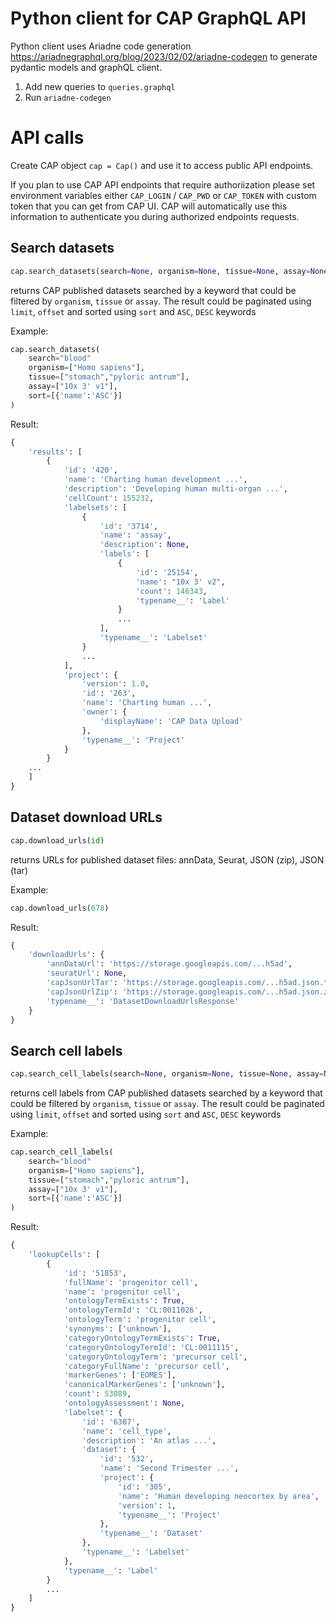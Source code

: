 # Python client for CAP GraphQL API

Python client uses Ariadne code generation https://ariadnegraphql.org/blog/2023/02/02/ariadne-codegen to generate pydantic models and graphQL client.  

1. Add new queries to `queries.graphql`
2. Run `ariadne-codegen`

# API calls

Create CAP object `cap = Cap()` and use it to access public API endpoints.

If you plan to use CAP API endpoints that require authoriization please set environment variables either `CAP_LOGIN` / `CAP_PWD` or `CAP_TOKEN` with custom token that you can get from CAP UI. CAP will automatically use this information to authenticate you during authorized endpoints requests.

## Search datasets
```Python
cap.search_datasets(search=None, organism=None, tissue=None, assay=None, limit = 50, offset=0, sort=[])
```
returns CAP published datasets searched by a keyword that could be filtered by `organism`, `tissue` or `assay`.
The result could be paginated using `limit`, `offset` and sorted using `sort` and `ASC`, `DESC` keywords

Example:
```Python 
cap.search_datasets(
    search="blood"
    organism=["Homo sapiens"], 
    tissue=["stomach","pyloric antrum"],
    assay=["10x 3' v1"],
    sort=[{'name':'ASC'}]
)
```
Result:
```Python
{
    'results': [
        {
            'id': '420', 
            'name': 'Charting human development ...',
            'description': 'Developing human multi-organ ...',
            'cellCount': 155232,
            'labelsets': [
                {
                    'id': '3714', 
                    'name': 'assay', 
                    'description': None, 
                    'labels': [
                        {
                            'id': '25154', 
                            'name': "10x 3' v2", 
                            'count': 146343,
                            'typename__': 'Label'
                        }
                        ...
                    ],
                    'typename__': 'Labelset'
                }
                ...
            ],
            'project': {
                'version': 1.0,
                'id': '263', 
                'name': 'Charting human ...', 
                'owner': {
                    'displayName': 'CAP Data Upload'
                },
                'typename__': 'Project'
            }            
        }
    ...
    ]
}
```
## Dataset download URLs
```Python
cap.download_urls(id)
```
returns URLs for published dataset files: annData, Seurat, JSON (zip), JSON (tar)

Example:
```Python
cap.download_urls(678)
```
Result:
```Python
{
    'downloadUrls': {
        'annDataUrl': 'https://storage.googleapis.com/...h5ad',
        'seuratUrl': None,
        'capJsonUrlTar': 'https://storage.googleapis.com/...h5ad.json.tar',
        'capJsonUrlZip': 'https://storage.googleapis.com/...h5ad.json.zip',
        'typename__': 'DatasetDownloadUrlsResponse'
    }
}
```

## Search cell labels
```Python
cap.search_cell_labels(search=None, organism=None, tissue=None, assay=None, limit = 50, offset=0, sort=[])
```
returns cell labels from CAP published datasets searched by a keyword that could be filtered by `organism`, `tissue` or `assay`.
The result could be paginated using `limit`, `offset` and sorted using `sort` and `ASC`, `DESC` keywords

Example:
```Python 
cap.search_cell_labels(
    search="blood"
    organism=["Homo sapiens"], 
    tissue=["stomach","pyloric antrum"],
    assay=["10x 3' v1"],
    sort=[{'name':'ASC'}]
)
```
Result:
```Python
{
    'lookupCells': [
        {
            'id': '51853', 
            'fullName': 'progenitor cell', 
            'name': 'progenitor cell', 
            'ontologyTermExists': True, 
            'ontologyTermId': 'CL:0011026', 
            'ontologyTerm': 'progenitor cell', 
            'synonyms': ['unknown'], 
            'categoryOntologyTermExists': True, 
            'categoryOntologyTermId': 'CL:0011115', 
            'categoryOntologyTerm': 'precursor cell', 
            'categoryFullName': 'precursor cell', 
            'markerGenes': ['EOMES'], 
            'canonicalMarkerGenes': ['unknown'], 
            'count': 53089, 
            'ontologyAssessment': None,
            'labelset': {
                'id': '6387', 
                'name': 'cell_type', 
                'description': 'An atlas ...', 
                'dataset': {
                    'id': '532', 
                    'name': 'Second Trimester ...', 
                    'project': {
                        'id': '305', 
                        'name': 'Human developing neocortex by area', 
                        'version': 1,
                        'typename__': 'Project'
                    },
                    'typename__': 'Dataset'
                },
                'typename__': 'Labelset'
            },
            'typename__': 'Label'
        }
        ...
    ]
}
```